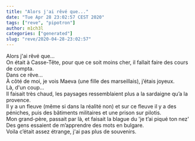 ```yaml
---
title: "Alors j'ai rêvé que..."
date: "Tue Apr 28 23:02:57 CEST 2020"
tags: ["reve", "pipotron"]
author: m1ch3l
categories: ["generated"]
slug: "reve/2020-04-28-23:02:57"
---
```


Alors j'ai rêvé que...<br>
On était à Casse-Tête, pour que ce soit moins cher, il fallait faire des cours de compta.<br>
Dans ce rêve...<br>
À côté de moi, je vois Maeva (une fille des marseillais), j’étais joyeux.<br>
Là, d'un coup...<br>
Il faisait très chaud, les paysages ressemblaient plus a la sardaigne qu’a la provence.<br>
Il y a un fleuve (même si dans la réalité non) et sur ce fleuve il y a des péniches, puis des bâtiments militaires et une prison sur pilotis.<br>
Mon grand-père, passait par là, et faisait la blague du 'je t’ai piqué ton nez'<br>
Des gens essaient de m’apprendre des mots en bulgare.<br>
Voila c’était assez étrange, j'ai pas plus de souvenirs.<br>
